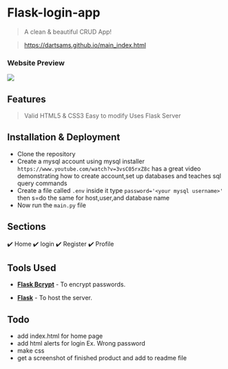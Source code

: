 # Flask-login-app

> A clean & beautiful CRUD App!

> https://dartsams.github.io/main_index.html


### Website Preview
<p> 
    <a href="https://dartsams.github.io/assets/portfolio-website-preview.PNG" target="_blank"><img src="assets/portfolio website preview.PNG">
    </a>
</p>


## Features 
> Valid HTML5 & CSS3
> Easy to modify
> Uses Flask Server

## Installation & Deployment 
-	Clone the repository
-	Create a mysql account using mysql installer `https://www.youtube.com/watch?v=3vsC05rxZ8c` has a great video demonstrating how to create account,set up databases and teaches sql query commands
-   Create a file called `.env` inside it type `password='<your mysql username>'` then s=do the same for host,user,and database name
-	Now run the `main.py` file


## Sections 
✔️ Home 
✔️ login
✔️ Register
✔️ Profile


## Tools Used 
* [<b>Flask Bcrypt</b>](https://flask-bcrypt.readthedocs.io/en/latest/) - To encrypt passwords.

* [<b>Flask</b>](https://flask-doc.readthedocs.io/en/latest/) - To host the server.

## Todo
-   add index.html for home page
-   add html alerts for login Ex. Wrong password
-   make css
-   get a screenshot of finished product and add to readme file
